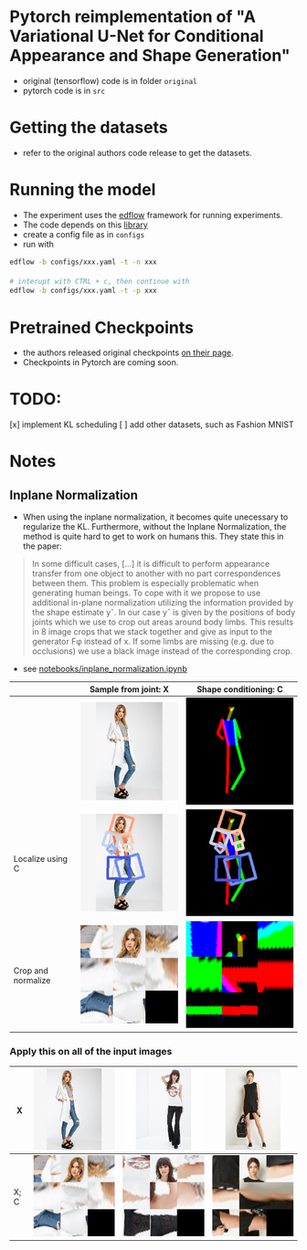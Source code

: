 # Pytorch reimplementation of "A Variational U-Net for Conditional Appearance and Shape Generation"

* original (tensorflow) code is in folder `original`
* pytorch code is in `src`



# Getting the datasets

* refer to the original authors code release to get the datasets.


# Running the model


* The experiment uses the [edflow](https://github.com/pesser/edflow) framework for running experiments.
* The code depends on this [library](https://github.com/theRealSuperMario/supermariopy)
* create a config file as in `configs`
* run with 
```bash
edflow -b configs/xxx.yaml -t -n xxx

# interupt with CTRL + c, then continue with
edflow -b configs/xxx.yaml -t -p xxx
```


# Pretrained Checkpoints

* the authors released original checkpoints [on their page](https://github.com/CompVis/vunet).
* Checkpoints in Pytorch are coming soon.


# TODO:
[x] implement KL scheduling
[ ] add other datasets, such as Fashion MNIST



# Notes

## Inplane Normalization

* When using the inplane normalization, it becomes quite unecessary to regularize the KL. Furthermore, without the Inplane Normalization, the method is quite hard to get to work on humans this. They state this in the paper:

> In some difficult cases, [...] it is difficult to perform
appearance transfer from one object to another with no part
correspondences between them. This problem is especially
problematic when generating human beings. To cope with
it we propose to use additional in-plane normalization utilizing the information provided by the shape estimate yˆ. 
In our case yˆ is given by the positions of body joints which
we use to crop out areas around body limbs. This results
in 8 image crops that we stack together and give as input
to the generator Fφ instead of x. If some limbs are missing
(e.g. due to occlusions) we use a black image instead of the
corresponding crop.

* see [notebooks/inplane_normalization.ipynb](notebooks/inplane_normalization.ipynb)


|   | Sample from joint: X  | Shape conditioning: C  |
|---|---|---|
|   | ![notebooks/image.png](notebooks/image1003.png)  | ![notebooks/image_stickman1003.png](notebooks/image_stickman1003.png)
| Localize using C | ![notebooks/image1003_crop_boxes.png](notebooks/image1003_crop_boxes.png)  | ![notebooks/image1003_stickman_crop_boxes.png](notebooks/image_stickman1003_crop_boxes.png)
| Crop and normalize | ![notebooks/part_image1003.png](notebooks/part_image1003.png)  | ![notebooks/part_stickman1003.png](notebooks/part_stickman1003.png)


### Apply this on all of the input images

| X  | ![notebooks/image.png](notebooks/image1003.png)  | ![notebooks/image.png](notebooks/image1004.png) | ![notebooks/image.png](notebooks/image1005.png) |
|----|---|---| ---|
| X; C | ![notebooks/part_image1003.png](notebooks/part_image1003.png)| ![notebooks/part_image1004.png](notebooks/part_image1004.png) | ![notebooks/part_image1005.png](notebooks/part_image1005.png) |


